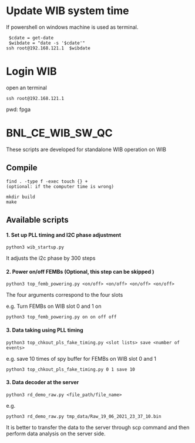 # Update WIB system time 
If powershell on windows machine is used as terminal. 
```
 $cdate = get-date
 $wibdate = "date -s '$cdate'"
ssh root@192.168.121.1  $wibdate
```

# Login WIB
open an terminal
```
ssh root@192.168.121.1
```
pwd: fpga

# BNL_CE_WIB_SW_QC
 
These scripts are developed for standalone WIB operation on WIB 

## Compile
```
find . -type f -exec touch {} +
(optional: if the computer time is wrong)
```

```
mkdir build
make
```
## Available scripts
#### 1. Set up PLL timing and I2C phase adjustment
```
python3 wib_startup.py
```
It adjusts the i2c phase by 300 steps

#### 2. Power on/off FEMBs (Optional, this step can be skipped )
```
python3 top_femb_powering.py <on/off> <on/off> <on/off> <on/off>
```
The four arguments correspond to the four slots 

e.g.  Turn FEMBs on WIB slot 0 and 1 on
```
python3 top_femb_powering.py on on off off 
```

#### 3. Data taking using PLL timing
```
python3 top_chkout_pls_fake_timing.py <slot lists> save <number of events>
```
e.g.   save 10 times of spy buffer for FEMBs on WIB slot 0 and 1
```
python3 top_chkout_pls_fake_timing.py 0 1 save 10 
```

#### 3. Data decoder at the server 
```
python3 rd_demo_raw.py <file_path/file_name>   
```
e.g.
```
python3 rd_demo_raw.py tmp_data/Raw_19_06_2021_23_37_10.bin
```
It is better to transfer the data to the server through scp command and then perform data analysis on the server side. 



